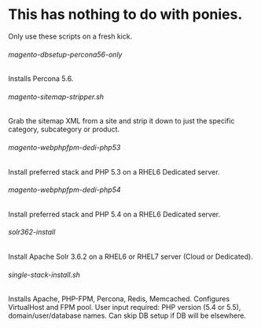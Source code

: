 This has nothing to do with ponies.
============
Only use these scripts on a fresh kick.


###### magento-dbsetup-percona56-only
Installs Percona 5.6.


###### magento-sitemap-stripper.sh
Grab the sitemap XML from a site and strip it down to just the specific category, subcategory or product.


###### magento-webphpfpm-dedi-php53
Install preferred stack and PHP 5.3 on a RHEL6 Dedicated server.


###### magento-webphpfpm-dedi-php54
Install preferred stack and PHP 5.4 on a RHEL6 Dedicated server.


###### solr362-install
Install Apache Solr 3.6.2 on a RHEL6 or RHEL7 server (Cloud or Dedicated).

###### single-stack-install.sh
Installs Apache, PHP-FPM, Percona, Redis, Memcached. Configures VirtualHost and FPM pool. 
User input required: PHP version (5.4 or 5.5), domain/user/database names. Can skip DB setup if DB will be elsewhere. 
